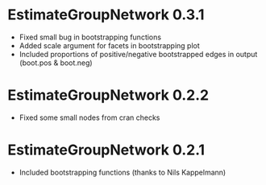 # EstimateGroupNetwork 0.3.1

* Fixed small bug in bootstrapping functions
* Added scale argument for facets in bootstrapping plot
* Included proportions of positive/negative bootstrapped edges in output (boot.pos & boot.neg)

# EstimateGroupNetwork 0.2.2

* Fixed some small nodes from cran checks


# EstimateGroupNetwork 0.2.1

* Included bootstrapping functions (thanks to Nils Kappelmann)

